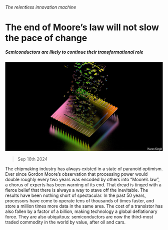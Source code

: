 ###### The relentless innovation machine

# The end of Moore’s law will not slow the pace of change 

##### Semiconductors are likely to continue their transformational role 

![image](images/20240921_TQD007.jpg) 

> Sep 16th 2024 

The chipmaking industry has always existed in a state of paranoid optimism. Ever since Gordon Moore’s observation that processing power would double roughly every two years was encoded by others into “Moore’s law”, a chorus of experts has been warning of its end. That dread is tinged with a fierce belief that there is always a way to stave off the inevitable. The results have been nothing short of spectacular. In the past 50 years, processors have come to operate tens of thousands of times faster, and store a million times more data in the same area. The cost of a transistor has also fallen by a factor of a billion, making technology a global deflationary force. They are also ubiquitous: semiconductors are now the third-most traded commodity in the world by value, after oil and cars.


